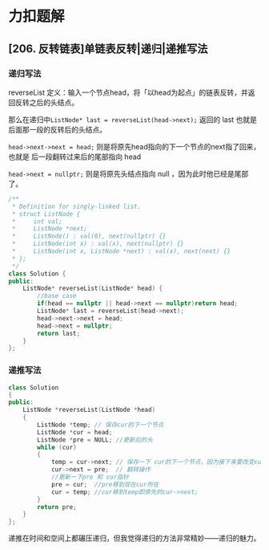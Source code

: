 # 力扣题解

## [206. 反转链表]单链表反转|递归|递推写法

### 递归写法

reverseList 定义：输入一个节点head，将「以head为起点」的链表反转，并返回反转之后的头结点。

那么在递归中`ListNode* last = reverseList(head->next);` 返回的 last 也就是 后面那一段的反转后的头结点。

`head->next->next = head;` 则是将原先head指向的下一个节点的next指了回来，也就是 后一段翻转过来后的尾部指向 head

`head->next = nullptr;` 则是将原先头结点指向 null ，因为此时他已经是尾部了。

```cpp
/**
 * Definition for singly-linked list.
 * struct ListNode {
 *     int val;
 *     ListNode *next;
 *     ListNode() : val(0), next(nullptr) {}
 *     ListNode(int x) : val(x), next(nullptr) {}
 *     ListNode(int x, ListNode *next) : val(x), next(next) {}
 * };
 */
class Solution {
public:
    ListNode* reverseList(ListNode* head) {
        //base case
        if(head == nullptr || head->next == nullptr)return head;
        ListNode* last = reverseList(head->next);
        head->next->next = head;
        head->next = nullptr;
        return last;
    }
};

```

### 递推写法

```cpp
class Solution
{
public:
	ListNode *reverseList(ListNode *head)
	{
		ListNode *temp; // 保存cur的下一个节点
		ListNode *cur = head;
		ListNode *pre = NULL; //更新后的头
		while (cur)
		{
			temp = cur->next; // 保存一下 cur的下一个节点，因为接下来要改变cur->next
			cur->next = pre;  // 翻转操作
			//更新一下pre 和 cur指针
			pre = cur;	//pre移到现在cur所在
			cur = temp; //cur移到temp即原先的cur->next;
		}
		return pre;
	}
};
```

递推在时间和空间上都碾压递归，但我觉得递归的方法非常精妙——递归的魅力。